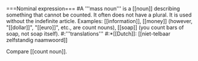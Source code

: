 ===Nominal expression===
#A '''mass noun''' is a [[noun]] describing something that cannot be counted. It often does not have a plural. It is used without the indefinite article. Examples: [[information]], [[money]] (however, "[[dollar]]", "[[euro]]", etc., are count nouns), [[soap]] (you count bars of soap, not soap itself).
#:'''translations'''
#:*[[Dutch]]: [[niet-telbaar zelfstandig naamwoord]]

Compare [[count noun]].